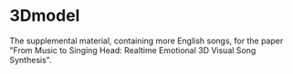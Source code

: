 # 3Dmodel
The supplemental material, containing more English songs, for the paper "From Music to Singing Head: Realtime Emotional 3D Visual Song Synthesis".
